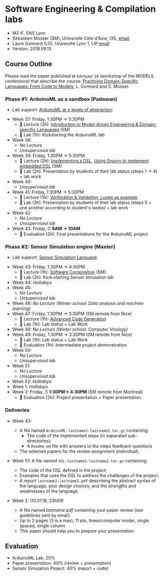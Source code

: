 # Software Engineering & Compilation labs

  * M2 IF, ENS Lyon
  * Sébastien Mosser (SM), Université Cote d'Azur, I3S, [email](mailto:mosser@i3s.unice.fr)
  * Laure Gonnord (LG), Université Lyon 1, LIP [email](mailto:laure.gonnord@ens-lyon.fr)
  * Version: 2018.09.13

## Course Outline

Please read the paper published at `EduSymp'18` (workshop of the MODELS conference) that describe the course: [Practicing Domain-Specific Languages: From Code to Models](https://hal.archives-ouvertes.fr/hal-01865448/document), L. Gonnord and S. Mosser.


### Phase #1: ArduinoML as a sandbox (Padawan)

  * Lab support: [ArduinoML at ≠ levels of abstraction](https://github.com/mosser/sec-labs/blob/master/lab_1/README.md)

  - Week 37: Friday, 1:30PM -> 5:30PM
    - :book: Lecture (3h): [Introduction to Model-driven Engineering & Domain-specific Languages](./lectures/37_1_MDE_DSL.pdf) (SM)
    - :hammer: Lab (1h): Kickstarting the ArduinoML lab
  - Week 38:
    - _No Lecture_
    - _Unsupervised lab_
  - Week 39: Friday, 1:30PM -> 5:30PM
    - :book: Lecture (2h): [Implementing a DSL](./lectures/39_1_Implem_DSL.pdf), [Using Groovy to implement embedded DSL](./lectures/39_2_groovy.pdf) (SM)
    - :hammer: Lab (2h): Presentation by students of their lab status (steps 1 -> 4) + lab work
  - Week 40:
    - _Unsupervised lab_
  - Week 41: Friday, 1:30PM -> 5:30PM
    - :book: Lecture (1h): [Verification & Validation, Lustre as example](./lectures/41_VandV.pdf).
    - :hammer: Lab (3h): Presentation by students of their lab status (steps 5 + one another according to student's tastes) + lab work
  - Week 42:
    - _No Lecture_
    - _Unsupervised lab_
  - Week 43: Friday, :alarm_clock: **8AM -> 10AM**
    - :mag_right: Evaluation (2h): Final presentations for the ArduinoML project

### Phase #2: Sensor Simulation engine (Master)

  * Lab support: [Sensor Simulation Language](./lab_2/README.md)

  - Week 43: Friday, 1:30PM -> 4:30PM
    - :book: Lecture (1h): [Software Composition](./lectures/43_Software_Composition.pdf) (SM)
    - :hammer: Lab (2h): Kick-starting Sensor simulation lab
  - Week 44: _Hollidays_
  - Week 45:
    - _No Lecture_
    - _Unsupervised lab_
  - Week 46: _No Lecture (Winter school: Data analysis and machine learning)_
  - Week 47: Friday, 1:30PM -> 3:30PM (SM remote from Nice)
    - :book: Lecture (1h): [Advanced Code Generation](./lectures/47_advanced_codegen.pdf)
    - :hammer: Lab (1h): Lab status + Lab Work
  - Week 48: _No Lecture (Winter school: Computer Virology)_
  - Week 49: Friday, 1:30PM -> 3:30PM (SM remote from Nice)
    - :hammer: Lab (1h): Lab status + Lab Work
    - :mag_right: Evaluation (1h): Intermediate project demonstration
  - Week 50:
    - _No Lecture_
    - _Unsupervised lab_
  - Week 51:
    - _No Lecture_
    - _Unsupervised lab_
  - Week 52: _Hollidays_
  - Week 1: _Hollidays_
  - Week 2: Friday, :alarm_clock: **1:30PM-> 4:30PM** (SM remote from Montreal)
    - :mag_right: Evaluation (2h): Project presentation + Paper presentation.

### Deliveries

  - Week 43:
    - A file named `ArduinoML-lastname1-lastname2.tar.gz` containing:
      - The code of the implemented steps (in separated sub-directories);
      - A `Readme.md` file with answers to the steps feedback questions
    - The selected papers for the review assignment (individual).

  - Week 51: A file named `SSL-lastname1-lastname2.tar.gz` containing:
      - The code of the DSL defined in the project;
      - Examples that uses the DSL to address the challenges of the project;
      - A report `lastname1-lastname2.pdf` describing the abstract syntax of the language, your design choices, and the strengths and weaknesses of the language.
      
  - Week 2: (10.01.18, 23h59)
    - A file named _lastname.pdf_ containing your paper review (see guidelines sent by email)
    - Up to 2 pages (3 is a max), 11 pts, times/computer moder, single spaced, single column 
    - This paper should help you to prepare your presentation.

## Evaluation

  - ArduinoML Lab: 20%
  - Paper presentation: 40% (review + presentation)
  - Sensor Simulation Project: 40% (report + code)
